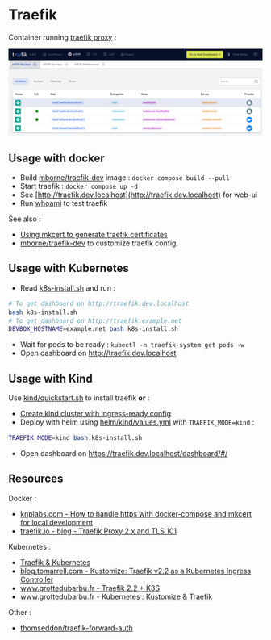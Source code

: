 # Traefik

Container running [traefik proxy](https://doc.traefik.io/traefik/) :

![traefik-screenshot](docs/traefik-screenshot.png)

## Usage with docker

* Build [mborne/traefik-dev](img/traefik-dev/README.md) image : `docker compose build --pull`
* Start traefik : `docker compose up -d`
* See [http://traefik.dev.localhost](http://traefik.dev.localhost) for web-ui
* Run [whoami](../whoami/README.md) to test traefik

See also :

* [Using mkcert to generate traefik certificates](mkcert.md)
* [mborne/traefik-dev](img/traefik-dev/README.md) to customize traefik config.

## Usage with Kubernetes

* Read [k8s-install.sh](k8s-install.sh) and run :

```bash
# To get dashboard on http://traefik.dev.localhost
bash k8s-install.sh
# To get dashboard on http://traefik.example.net
DEVBOX_HOSTNAME=example.net bash k8s-install.sh
```

* Wait for pods to be ready : `kubectl -n traefik-system get pods -w`
* Open dashboard on http://traefik.dev.localhost

## Usage with Kind

Use [kind/quickstart.sh](../kind/quickstart.sh) to install traefik **or** :

* [Create kind cluster with ingress-ready config](../kind/README.md)
* Deploy with helm using [helm/kind/values.yml](helm/kind/values.yml) with `TRAEFIK_MODE=kind` :

```bash
TRAEFIK_MODE=kind bash k8s-install.sh
```
* Open dashboard on https://traefik.dev.localhost/dashboard/#/


## Resources

Docker :

* [knplabs.com - How to handle https with docker-compose and mkcert for local development](https://knplabs.com/en/blog/how-to-handle-https-with-docker-compose-and-mkcert-for-local-development)
* [traefik.io - blog - Traefik Proxy 2.x and TLS 101](https://traefik.io/blog/traefik-2-tls-101-23b4fbee81f1/)

Kubernetes :

* [Traefik & Kubernetes](https://doc.traefik.io/traefik/routing/providers/kubernetes-crd/)
* [blog.tomarrell.com - Kustomize: Traefik v2.2 as a Kubernetes Ingress Controller](https://blog.tomarrell.com/post/traefik_v2_on_kubernetes)
* [www.grottedubarbu.fr - Traefik 2.2 + K3S](https://www.grottedubarbu.fr/traefik-2-k3s/)
* [www.grottedubarbu.fr - Kubernetes : Kustomize & Traefik](https://www.grottedubarbu.fr/kubernetes-kustomize-traefik/)

Other :

* [thomseddon/traefik-forward-auth](https://github.com/thomseddon/traefik-forward-auth#readme)
